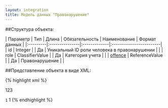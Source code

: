 ```yaml
---
layout: integration
title: Модель данных "Правонарушение"
---
```


##Структура объекта:

| Параметр | Тип | Длина | Обязательность | Наименование | Формат данных |
|:---------|:---------------|:-------------|:------------------------|
| id | Integer | | Да | Уникальный ID роли человека в правонарушении | |
| role | ClassifierValue | | Да | Категория учета | |
| [offence]({{site.baseurl}}/integration/models/offence.html) | ReferenceValue | | Да | Правонарушение | |


##Представление объекта в виде XML:

{% highlight xml %}
<offence>
  <!-- Идентификатор во внешней системе -->
  <id>123</id>
  <!-- Код вида участия в правонарушении -->
  <role>
    <code>1</code>
    <title>Категория 1</title>
  </role>
  <!-- Правонарушение -->
  <offence>
    <!-- Идентификатор правонарушения -->
    <id>1</id>
  </offence>
</offence>
{% endhighlight %}
